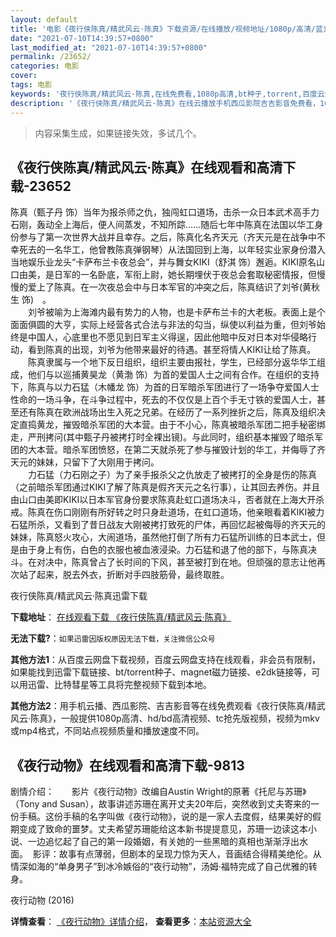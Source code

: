 ```yaml
---
layout: default
title: '电影《夜行侠陈真/精武风云·陈真》下载资源/在线播放/视频地址/1080p/高清/蓝光'
date: "2021-07-10T14:39:57+0800"
last_modified_at: "2021-07-10T14:39:57+0800"
permalink: /23652/
categories: 电影
cover:
tags: 电影
keywords: '夜行侠陈真/精武风云·陈真,在线免费看,1080p高清,bt种子,torrent,百度云盘,magnet,磁力链,迅雷下载资源'
description: '《夜行侠陈真/精武风云·陈真》在线云播放手机西瓜影院吉吉影音免费看，1080p高清bd/hd未删减完整版和tc抢先枪版，mkv/mp4格式，附带bt/torrent种子、magnet/磁力链、百度云盘、网盘资源迅雷下载链接'
---
```


>内容采集生成，如果链接失效，多试几个。


## 《夜行侠陈真/精武风云·陈真》在线观看和高清下载-23652

陈真（甄子丹 饰）当年为报杀师之仇，独闯虹口道场，击杀一众日本武术高手力石刚，轰动全上海后，便人间蒸发，不知所踪&hellip;…随后七年中陈真在法国以华工身份参与了第一次世界大战并且幸存。之后，陈真化名齐天元（齐天元是在战争中不幸死去的一名华工，他曾教陈真弹钢琴）从法国回到上海，以年轻实业家身份潜入当地娱乐业龙头“卡萨布兰卡夜总会”，并与舞女KIKI（舒淇 饰）邂逅。KIKI原名山口由美，是日军的一名卧底，军衔上尉，她长期埋伏于夜总会套取秘密情报，但慢慢的爱上了陈真。在一次夜总会中与日本军官的冲突之后，陈真结识了刘爷(黄秋生 饰)　。<br />　　刘爷被喻为上海滩内最有势力的人物，也是卡萨布兰卡的大老板。表面上是个面面俱圆的大亨，实际上经营各式合法与非法的勾当，纵使以利益为重，但刘爷始终是中国人，心底里也不愿见到日军主义得逞，因此他暗中反对日本对华侵略行动，看到陈真的出现，刘爷为他带来最好的待遇。甚至将情人KIKI让给了陈真。<br />　　陈真隶属与一个地下反日组织，组织主要由报社，学生，已经部分返华华工组成，他们与以巡捕黄昊龙（黄渤 饰）为首的爱国人士之间有合作。在组织的支持下，陈真与以力石猛（木幡龙 饰）为首的日军暗杀军团进行了一场争夺爱国人士性命的一场斗争，在斗争过程中，死去的不仅仅是上百个手无寸铁的爱国人士，甚至还有陈真在欧洲战场出生入死之兄弟。在经历了一系列挫折之后，陈真及组织决定直捣黄龙，摧毁暗杀军团的大本营。由于不小心，陈真被暗杀军团二把手秘密绑走，严刑拷问(其中甄子丹被拷打时全裸出镜)。与此同时，组织基本摧毁了暗杀军团的大本营。暗杀军团愤怒，在第二天就杀死了参与摧毁计划的华工，并侮辱了齐天元的妹妹，只留下了大刚用于拷问。<br />　　力石猛（力石刚之子）为了亲手报杀父之仇放走了被拷打的全身是伤的陈真（之前暗杀军团通过KIKI了解了陈真是假齐天元之名行事），让其回去养伤。并且由山口由美即KIKI以日本军官身份要求陈真赴虹口道场决斗，否者就在上海大开杀戒。陈真在伤口刚刚有所好转之时只身赴道场，在虹口道场，他亲眼看着KIKI被力石猛所杀，又看到了昔日战友大刚被拷打致死的尸体，再回忆起被侮辱的齐天元的妹妹，陈真怒火攻心，大闹道场，虽然他打倒了所有力石猛所训练的日本武士，但是由于身上有伤，白色的衣服也被血液浸染。力石猛和退了他的部下，与陈真决斗。在对决中，陈真曾占了长时间的下风，甚至被打到在地。但顽强的意志让他再次站了起来，脱去外衣，折断对手四肢筋骨，最终取胜。


夜行侠陈真/精武风云·陈真迅雷下载

**下载地址**： [在线观看下载 《夜行侠陈真/精武风云·陈真》](https://www.993dy.com//vod-detail-id-24488.html) 


**无法下载?**：`如果迅雷因版权原因无法下载，关注微信公众号 `

**其他方法1**：从百度云网盘下载视频，百度云网盘支持在线观看，非会员有限制，如果能找到迅雷下载链接、bt/torrent种子、magnet磁力链接、e2dk链接等，可以用迅雷、比特彗星等工具将完整视频下载到本地。

**其他方法2**：用手机云播、西瓜影院、吉吉影音等在线免费观看《夜行侠陈真/精武风云·陈真》，一般提供1080p高清、hd/bd高清视频、tc抢先版视频，视频为mkv或mp4格式，不同站点视频质量和播放速度不同。


## 《夜行动物》在线观看和高清下载-9813

剧情介绍：　　影片《夜行动物》改编自Austin Wright的原著《托尼与苏珊》（Tony and Susan），故事讲述苏珊在离开丈夫20年后，突然收到丈夫寄来的一份手稿。这份手稿的名字叫做《夜行动物》，说的是一家人去度假，结果美好的假期变成了致命的噩梦。丈夫希望苏珊能给这本新书提提意见，苏珊一边读这本小说、一边追忆起了自己的第一段婚姻，有关她的一些黑暗的真相也渐渐浮出水面。   影评：故事有点薄弱，但剧本的呈现力惊为天人，音画结合得精美绝伦。从情深如海的“单身男子”到冰冷嫉俗的“夜行动物”，汤姆·福特完成了自己优雅的转身。


夜行动物 (2016)

**详情查看**： [《夜行动物》详情介绍](/movie/9813/)， **查看更多**：[本站资源大全](/movie/t/all/)


